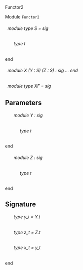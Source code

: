 Functor2

 Module `Functor2`
<a id="module-type-S"></a>
###### &nbsp; module type S = sig

<a id="type-t"></a>
###### &nbsp; &nbsp; &nbsp; &nbsp;type t


end



<a id="module-X"></a>
###### &nbsp; module X (Y : S) (Z : S) : sig ... end



<a id="module-type-XF"></a>
###### &nbsp; module type XF = sig


## Parameters


<a id="argument-1-Y"></a>
###### &nbsp; &nbsp; &nbsp; &nbsp;module Y : sig

<a id="type-t"></a>
###### &nbsp; &nbsp; &nbsp; &nbsp;&nbsp; &nbsp; &nbsp;type t


end



<a id="argument-2-Z"></a>
###### &nbsp; &nbsp; &nbsp; &nbsp;module Z : sig

<a id="type-t"></a>
###### &nbsp; &nbsp; &nbsp; &nbsp;&nbsp; &nbsp; &nbsp;type t


end




## Signature


<a id="type-y_t"></a>
###### &nbsp; &nbsp; &nbsp; &nbsp;type y_t = Y.t



<a id="type-z_t"></a>
###### &nbsp; &nbsp; &nbsp; &nbsp;type z_t = Z.t



<a id="type-x_t"></a>
###### &nbsp; &nbsp; &nbsp; &nbsp;type x_t = y_t


end

